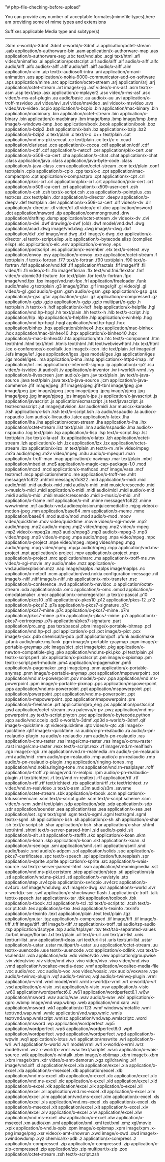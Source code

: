"# php-file-checking-before-upload" 

You can provide any number of acceptable formates(mimefile types),here am providing some of mime types and extensions

  Suffixes applicable   Media type and subtype(s)
  --------------------- -------------------------------------------------------
  .3dm                  x-world/x-3dmf
  .3dmf                 x-world/x-3dmf
  .a                    application/octet-stream
  .aab                  application/x-authorware-bin
  .aam                  application/x-authorware-map
  .aas                  application/x-authorware-seg
  .abc                  text/vnd.abc
  .acgi                 text/html
  .afl                  video/animaflex
  .ai                   application/postscript
  .aif                  audio/aiff
  .aif                  audio/x-aiff
  .aifc                 audio/aiff
  .aifc                 audio/x-aiff
  .aiff                 audio/aiff
  .aiff                 audio/x-aiff
  .aim                  application/x-aim
  .aip                  text/x-audiosoft-intra
  .ani                  application/x-navi-animation
  .aos                  application/x-nokia-9000-communicator-add-on-software
  .aps                  application/mime
  .arc                  application/octet-stream
  .arj                  application/arj
  .arj                  application/octet-stream
  .art                  image/x-jg
  .asf                  video/x-ms-asf
  .asm                  text/x-asm
  .asp                  text/asp
  .asx                  application/x-mplayer2
  .asx                  video/x-ms-asf
  .asx                  video/x-ms-asf-plugin
  .au                   audio/basic
  .au                   audio/x-au
  .avi                  application/x-troff-msvideo
  .avi                  video/avi
  .avi                  video/msvideo
  .avi                  video/x-msvideo
  .avs                  video/avs-video
  .bcpio                application/x-bcpio
  .bin                  application/mac-binary
  .bin                  application/macbinary
  .bin                  application/octet-stream
  .bin                  application/x-binary
  .bin                  application/x-macbinary
  .bm                   image/bmp
  .bmp                  image/bmp
  .bmp                  image/x-windows-bmp
  .boo                  application/book
  .book                 application/book
  .boz                  application/x-bzip2
  .bsh                  application/x-bsh
  .bz                   application/x-bzip
  .bz2                  application/x-bzip2
  .c                    text/plain
  .c                    text/x-c
  .c++                  text/plain
  .cat                  application/vnd.ms-pki.seccat
  .cc                   text/plain
  .cc                   text/x-c
  .ccad                 application/clariscad
  .cco                  application/x-cocoa
  .cdf                  application/cdf
  .cdf                  application/x-cdf
  .cdf                  application/x-netcdf
  .cer                  application/pkix-cert
  .cer                  application/x-x509-ca-cert
  .cha                  application/x-chat
  .chat                 application/x-chat
  .class                application/java
  .class                application/java-byte-code
  .class                application/x-java-class
  .com                  application/octet-stream
  .com                  text/plain
  .conf                 text/plain
  .cpio                 application/x-cpio
  .cpp                  text/x-c
  .cpt                  application/mac-compactpro
  .cpt                  application/x-compactpro
  .cpt                  application/x-cpt
  .crl                  application/pkcs-crl
  .crl                  application/pkix-crl
  .crt                  application/pkix-cert
  .crt                  application/x-x509-ca-cert
  .crt                  application/x-x509-user-cert
  .csh                  application/x-csh
  .csh                  text/x-script.csh
  .css                  application/x-pointplus
  .css                  text/css
  .cxx                  text/plain
  .dcr                  application/x-director
  .deepv                application/x-deepv
  .def                  text/plain
  .der                  application/x-x509-ca-cert
  .dif                  video/x-dv
  .dir                  application/x-director
  .dl                   video/dl
  .dl                   video/x-dl
  .doc                  application/msword
  .dot                  application/msword
  .dp                   application/commonground
  .drw                  application/drafting
  .dump                 application/octet-stream
  .dv                   video/x-dv
  .dvi                  application/x-dvi
  .dwf                  drawing/x-dwf (old)
  .dwf                  model/vnd.dwf
  .dwg                  application/acad
  .dwg                  image/vnd.dwg
  .dwg                  image/x-dwg
  .dxf                  application/dxf
  .dxf                  image/vnd.dwg
  .dxf                  image/x-dwg
  .dxr                  application/x-director
  .el                   text/x-script.elisp
  .elc                  application/x-bytecode.elisp (compiled elisp)
  .elc                  application/x-elc
  .env                  application/x-envoy
  .eps                  application/postscript
  .es                   application/x-esrehber
  .etx                  text/x-setext
  .evy                  application/envoy
  .evy                  application/x-envoy
  .exe                  application/octet-stream
  .f                    text/plain
  .f                    text/x-fortran
  .f77                  text/x-fortran
  .f90                  text/plain
  .f90                  text/x-fortran
  .fdf                  application/vnd.fdf
  .fif                  application/fractals
  .fif                  image/fif
  .fli                  video/fli
  .fli                  video/x-fli
  .flo                  image/florian
  .flx                  text/vnd.fmi.flexstor
  .fmf                  video/x-atomic3d-feature
  .for                  text/plain
  .for                  text/x-fortran
  .fpx                  image/vnd.fpx
  .fpx                  image/vnd.net-fpx
  .frl                  application/freeloader
  .funk                 audio/make
  .g                    text/plain
  .g3                   image/g3fax
  .gif                  image/gif
  .gl                   video/gl
  .gl                   video/x-gl
  .gsd                  audio/x-gsm
  .gsm                  audio/x-gsm
  .gsp                  application/x-gsp
  .gss                  application/x-gss
  .gtar                 application/x-gtar
  .gz                   application/x-compressed
  .gz                   application/x-gzip
  .gzip                 application/x-gzip
  .gzip                 multipart/x-gzip
  .h                    text/plain
  .h                    text/x-h
  .hdf                  application/x-hdf
  .help                 application/x-helpfile
  .hgl                  application/vnd.hp-hpgl
  .hh                   text/plain
  .hh                   text/x-h
  .hlb                  text/x-script
  .hlp                  application/hlp
  .hlp                  application/x-helpfile
  .hlp                  application/x-winhelp
  .hpg                  application/vnd.hp-hpgl
  .hpgl                 application/vnd.hp-hpgl
  .hqx                  application/binhex
  .hqx                  application/binhex4
  .hqx                  application/mac-binhex
  .hqx                  application/mac-binhex40
  .hqx                  application/x-binhex40
  .hqx                  application/x-mac-binhex40
  .hta                  application/hta
  .htc                  text/x-component
  .htm                  text/html
  .html                 text/html
  .htmls                text/html
  .htt                  text/webviewhtml
  .htx                  text/html
  .ice                  x-conference/x-cooltalk
  .ico                  image/x-icon
  .idc                  text/plain
  .ief                  image/ief
  .iefs                 image/ief
  .iges                 application/iges
  .iges                 model/iges
  .igs                  application/iges
  .igs                  model/iges
  .ima                  application/x-ima
  .imap                 application/x-httpd-imap
  .inf                  application/inf
  .ins                  application/x-internett-signup
  .ip                   application/x-ip2
  .isu                  video/x-isvideo
  .it                   audio/it
  .iv                   application/x-inventor
  .ivr                  i-world/i-vrml
  .ivy                  application/x-livescreen
  .jam                  audio/x-jam
  .jav                  text/plain
  .jav                  text/x-java-source
  .java                 text/plain
  .java                 text/x-java-source
  .jcm                  application/x-java-commerce
  .jfif                 image/jpeg
  .jfif                 image/pjpeg
  .jfif-tbnl            image/jpeg
  .jpe                  image/jpeg
  .jpe                  image/pjpeg
  .jpeg                 image/jpeg
  .jpeg                 image/pjpeg
  .jpg                  image/jpeg
  .jpg                  image/pjpeg
  .jps                  image/x-jps
  .js                   application/x-javascript
  .js                   application/javascript
  .js                   application/ecmascript
  .js                   text/javascript
  .js                   text/ecmascript
  .jut                  image/jutvision
  .kar                  audio/midi
  .kar                  music/x-karaoke
  .ksh                  application/x-ksh
  .ksh                  text/x-script.ksh
  .la                   audio/nspaudio
  .la                   audio/x-nspaudio
  .lam                  audio/x-liveaudio
  .latex                application/x-latex
  .lha                  application/lha
  .lha                  application/octet-stream
  .lha                  application/x-lha
  .lhx                  application/octet-stream
  .list                 text/plain
  .lma                  audio/nspaudio
  .lma                  audio/x-nspaudio
  .log                  text/plain
  .lsp                  application/x-lisp
  .lsp                  text/x-script.lisp
  .lst                  text/plain
  .lsx                  text/x-la-asf
  .ltx                  application/x-latex
  .lzh                  application/octet-stream
  .lzh                  application/x-lzh
  .lzx                  application/lzx
  .lzx                  application/octet-stream
  .lzx                  application/x-lzx
  .m                    text/plain
  .m                    text/x-m
  .m1v                  video/mpeg
  .m2a                  audio/mpeg
  .m2v                  video/mpeg
  .m3u                  audio/x-mpequrl
  .man                  application/x-troff-man
  .map                  application/x-navimap
  .mar                  text/plain
  .mbd                  application/mbedlet
  .mc\$                 application/x-magic-cap-package-1.0
  .mcd                  application/mcad
  .mcd                  application/x-mathcad
  .mcf                  image/vasa
  .mcf                  text/mcf
  .mcp                  application/netmc
  .me                   application/x-troff-me
  .mht                  message/rfc822
  .mhtml                message/rfc822
  .mid                  application/x-midi
  .mid                  audio/midi
  .mid                  audio/x-mid
  .mid                  audio/x-midi
  .mid                  music/crescendo
  .mid                  x-music/x-midi
  .midi                 application/x-midi
  .midi                 audio/midi
  .midi                 audio/x-mid
  .midi                 audio/x-midi
  .midi                 music/crescendo
  .midi                 x-music/x-midi
  .mif                  application/x-frame
  .mif                  application/x-mif
  .mime                 message/rfc822
  .mime                 www/mime
  .mjf                  audio/x-vnd.audioexplosion.mjuicemediafile
  .mjpg                 video/x-motion-jpeg
  .mm                   application/base64
  .mm                   application/x-meme
  .mme                  application/base64
  .mod                  audio/mod
  .mod                  audio/x-mod
  .moov                 video/quicktime
  .mov                  video/quicktime
  .movie                video/x-sgi-movie
  .mp2                  audio/mpeg
  .mp2                  audio/x-mpeg
  .mp2                  video/mpeg
  .mp2                  video/x-mpeg
  .mp2                  video/x-mpeq2a
  .mp3                  audio/mpeg3
  .mp3                  audio/x-mpeg-3
  .mp3                  video/mpeg
  .mp3                  video/x-mpeg
  .mpa                  audio/mpeg
  .mpa                  video/mpeg
  .mpc                  application/x-project
  .mpe                  video/mpeg
  .mpeg                 video/mpeg
  .mpg                  audio/mpeg
  .mpg                  video/mpeg
  .mpga                 audio/mpeg
  .mpp                  application/vnd.ms-project
  .mpt                  application/x-project
  .mpv                  application/x-project
  .mpx                  application/x-project
  .mrc                  application/marc
  .ms                   application/x-troff-ms
  .mv                   video/x-sgi-movie
  .my                   audio/make
  .mzz                  application/x-vnd.audioexplosion.mzz
  .nap                  image/naplps
  .naplps               image/naplps
  .nc                   application/x-netcdf
  .ncm                  application/vnd.nokia.configuration-message
  .nif                  image/x-niff
  .niff                 image/x-niff
  .nix                  application/x-mix-transfer
  .nsc                  application/x-conference
  .nvd                  application/x-navidoc
  .o                    application/octet-stream
  .oda                  application/oda
  .omc                  application/x-omc
  .omcd                 application/x-omcdatamaker
  .omcr                 application/x-omcregerator
  .p                    text/x-pascal
  .p10                  application/pkcs10
  .p10                  application/x-pkcs10
  .p12                  application/pkcs-12
  .p12                  application/x-pkcs12
  .p7a                  application/x-pkcs7-signature
  .p7c                  application/pkcs7-mime
  .p7c                  application/x-pkcs7-mime
  .p7m                  application/pkcs7-mime
  .p7m                  application/x-pkcs7-mime
  .p7r                  application/x-pkcs7-certreqresp
  .p7s                  application/pkcs7-signature
  .part                 application/pro\_eng
  .pas                  text/pascal
  .pbm                  image/x-portable-bitmap
  .pcl                  application/vnd.hp-pcl
  .pcl                  application/x-pcl
  .pct                  image/x-pict
  .pcx                  image/x-pcx
  .pdb                  chemical/x-pdb
  .pdf                  application/pdf
  .pfunk                audio/make
  .pfunk                audio/make.my.funk
  .pgm                  image/x-portable-graymap
  .pgm                  image/x-portable-greymap
  .pic                  image/pict
  .pict                 image/pict
  .pkg                  application/x-newton-compatible-pkg
  .pko                  application/vnd.ms-pki.pko
  .pl                   text/plain
  .pl                   text/x-script.perl
  .plx                  application/x-pixclscript
  .pm                   image/x-xpixmap
  .pm                   text/x-script.perl-module
  .pm4                  application/x-pagemaker
  .pm5                  application/x-pagemaker
  .png                  image/png
  .pnm                  application/x-portable-anymap
  .pnm                  image/x-portable-anymap
  .pot                  application/mspowerpoint
  .pot                  application/vnd.ms-powerpoint
  .pov                  model/x-pov
  .ppa                  application/vnd.ms-powerpoint
  .ppm                  image/x-portable-pixmap
  .pps                  application/mspowerpoint
  .pps                  application/vnd.ms-powerpoint
  .ppt                  application/mspowerpoint
  .ppt                  application/powerpoint
  .ppt                  application/vnd.ms-powerpoint
  .ppt                  application/x-mspowerpoint
  .ppz                  application/mspowerpoint
  .pre                  application/x-freelance
  .prt                  application/pro\_eng
  .ps                   application/postscript
  .psd                  application/octet-stream
  .pvu                  paleovu/x-pv
  .pwz                  application/vnd.ms-powerpoint
  .py                   text/x-script.phyton
  .pyc                  application/x-bytecode.python
  .qcp                  audio/vnd.qcelp
  .qd3                  x-world/x-3dmf
  .qd3d                 x-world/x-3dmf
  .qif                  image/x-quicktime
  .qt                   video/quicktime
  .qtc                  video/x-qtc
  .qti                  image/x-quicktime
  .qtif                 image/x-quicktime
  .ra                   audio/x-pn-realaudio
  .ra                   audio/x-pn-realaudio-plugin
  .ra                   audio/x-realaudio
  .ram                  audio/x-pn-realaudio
  .ras                  application/x-cmu-raster
  .ras                  image/cmu-raster
  .ras                  image/x-cmu-raster
  .rast                 image/cmu-raster
  .rexx                 text/x-script.rexx
  .rf                   image/vnd.rn-realflash
  .rgb                  image/x-rgb
  .rm                   application/vnd.rn-realmedia
  .rm                   audio/x-pn-realaudio
  .rmi                  audio/mid
  .rmm                  audio/x-pn-realaudio
  .rmp                  audio/x-pn-realaudio
  .rmp                  audio/x-pn-realaudio-plugin
  .rng                  application/ringing-tones
  .rng                  application/vnd.nokia.ringing-tone
  .rnx                  application/vnd.rn-realplayer
  .roff                 application/x-troff
  .rp                   image/vnd.rn-realpix
  .rpm                  audio/x-pn-realaudio-plugin
  .rt                   text/richtext
  .rt                   text/vnd.rn-realtext
  .rtf                  application/rtf
  .rtf                  application/x-rtf
  .rtf                  text/richtext
  .rtx                  application/rtf
  .rtx                  text/richtext
  .rv                   video/vnd.rn-realvideo
  .s                    text/x-asm
  .s3m                  audio/s3m
  .saveme               application/octet-stream
  .sbk                  application/x-tbook
  .scm                  application/x-lotusscreencam
  .scm                  text/x-script.guile
  .scm                  text/x-script.scheme
  .scm                  video/x-scm
  .sdml                 text/plain
  .sdp                  application/sdp
  .sdp                  application/x-sdp
  .sdr                  application/sounder
  .sea                  application/sea
  .sea                  application/x-sea
  .set                  application/set
  .sgm                  text/sgml
  .sgm                  text/x-sgml
  .sgml                 text/sgml
  .sgml                 text/x-sgml
  .sh                   application/x-bsh
  .sh                   application/x-sh
  .sh                   application/x-shar
  .sh                   text/x-script.sh
  .shar                 application/x-bsh
  .shar                 application/x-shar
  .shtml                text/html
  .shtml                text/x-server-parsed-html
  .sid                  audio/x-psid
  .sit                  application/x-sit
  .sit                  application/x-stuffit
  .skd                  application/x-koan
  .skm                  application/x-koan
  .skp                  application/x-koan
  .skt                  application/x-koan
  .sl                   application/x-seelogo
  .smi                  application/smil
  .smil                 application/smil
  .snd                  audio/basic
  .snd                  audio/x-adpcm
  .sol                  application/solids
  .spc                  application/x-pkcs7-certificates
  .spc                  text/x-speech
  .spl                  application/futuresplash
  .spr                  application/x-sprite
  .sprite               application/x-sprite
  .src                  application/x-wais-source
  .ssi                  text/x-server-parsed-html
  .ssm                  application/streamingmedia
  .sst                  application/vnd.ms-pki.certstore
  .step                 application/step
  .stl                  application/sla
  .stl                  application/vnd.ms-pki.stl
  .stl                  application/x-navistyle
  .stp                  application/step
  .sv4cpio              application/x-sv4cpio
  .sv4crc               application/x-sv4crc
  .svf                  image/vnd.dwg
  .svf                  image/x-dwg
  .svr                  application/x-world
  .svr                  x-world/x-svr
  .swf                  application/x-shockwave-flash
  .t                    application/x-troff
  .talk                 text/x-speech
  .tar                  application/x-tar
  .tbk                  application/toolbook
  .tbk                  application/x-tbook
  .tcl                  application/x-tcl
  .tcl                  text/x-script.tcl
  .tcsh                 text/x-script.tcsh
  .tex                  application/x-tex
  .texi                 application/x-texinfo
  .texinfo              application/x-texinfo
  .text                 application/plain
  .text                 text/plain
  .tgz                  application/gnutar
  .tgz                  application/x-compressed
  .tif                  image/tiff
  .tif                  image/x-tiff
  .tiff                 image/tiff
  .tiff                 image/x-tiff
  .tr                   application/x-troff
  .tsi                  audio/tsp-audio
  .tsp                  application/dsptype
  .tsp                  audio/tsplayer
  .tsv                  text/tab-separated-values
  .turbot               image/florian
  .txt                  text/plain
  .uil                  text/x-uil
  .uni                  text/uri-list
  .unis                 text/uri-list
  .unv                  application/i-deas
  .uri                  text/uri-list
  .uris                 text/uri-list
  .ustar                application/x-ustar
  .ustar                multipart/x-ustar
  .uu                   application/octet-stream
  .uu                   text/x-uuencode
  .uue                  text/x-uuencode
  .vcd                  application/x-cdlink
  .vcs                  text/x-vcalendar
  .vda                  application/vda
  .vdo                  video/vdo
  .vew                  application/groupwise
  .viv                  video/vivo
  .viv                  video/vnd.vivo
  .vivo                 video/vivo
  .vivo                 video/vnd.vivo
  .vmd                  application/vocaltec-media-desc
  .vmf                  application/vocaltec-media-file
  .voc                  audio/voc
  .voc                  audio/x-voc
  .vos                  video/vosaic
  .vox                  audio/voxware
  .vqe                  audio/x-twinvq-plugin
  .vqf                  audio/x-twinvq
  .vql                  audio/x-twinvq-plugin
  .vrml                 application/x-vrml
  .vrml                 model/vrml
  .vrml                 x-world/x-vrml
  .vrt                  x-world/x-vrt
  .vsd                  application/x-visio
  .vst                  application/x-visio
  .vsw                  application/x-visio
  .w60                  application/wordperfect6.0
  .w61                  application/wordperfect6.1
  .w6w                  application/msword
  .wav                  audio/wav
  .wav                  audio/x-wav
  .wb1                  application/x-qpro
  .wbmp                 image/vnd.wap.wbmp
  .web                  application/vnd.xara
  .wiz                  application/msword
  .wk1                  application/x-123
  .wmf                  windows/metafile
  .wml                  text/vnd.wap.wml
  .wmlc                 application/vnd.wap.wmlc
  .wmls                 text/vnd.wap.wmlscript
  .wmlsc                application/vnd.wap.wmlscriptc
  .word                 application/msword
  .wp                   application/wordperfect
  .wp5                  application/wordperfect
  .wp5                  application/wordperfect6.0
  .wp6                  application/wordperfect
  .wpd                  application/wordperfect
  .wpd                  application/x-wpwin
  .wq1                  application/x-lotus
  .wri                  application/mswrite
  .wri                  application/x-wri
  .wrl                  application/x-world
  .wrl                  model/vrml
  .wrl                  x-world/x-vrml
  .wrz                  model/vrml
  .wrz                  x-world/x-vrml
  .wsc                  text/scriplet
  .wsrc                 application/x-wais-source
  .wtk                  application/x-wintalk
  .xbm                  image/x-xbitmap
  .xbm                  image/x-xbm
  .xbm                  image/xbm
  .xdr                  video/x-amt-demorun
  .xgz                  xgl/drawing
  .xif                  image/vnd.xiff
  .xl                   application/excel
  .xla                  application/excel
  .xla                  application/x-excel
  .xla                  application/x-msexcel
  .xlb                  application/excel
  .xlb                  application/vnd.ms-excel
  .xlb                  application/x-excel
  .xlc                  application/excel
  .xlc                  application/vnd.ms-excel
  .xlc                  application/x-excel
  .xld                  application/excel
  .xld                  application/x-excel
  .xlk                  application/excel
  .xlk                  application/x-excel
  .xll                  application/excel
  .xll                  application/vnd.ms-excel
  .xll                  application/x-excel
  .xlm                  application/excel
  .xlm                  application/vnd.ms-excel
  .xlm                  application/x-excel
  .xls                  application/excel
  .xls                  application/vnd.ms-excel
  .xls                  application/x-excel
  .xls                  application/x-msexcel
  .xlt                  application/excel
  .xlt                  application/x-excel
  .xlv                  application/excel
  .xlv                  application/x-excel
  .xlw                  application/excel
  .xlw                  application/vnd.ms-excel
  .xlw                  application/x-excel
  .xlw                  application/x-msexcel
  .xm                   audio/xm
  .xml                  application/xml
  .xml                  text/xml
  .xmz                  xgl/movie
  .xpix                 application/x-vnd.ls-xpix
  .xpm                  image/x-xpixmap
  .xpm                  image/xpm
  .x-png                image/png
  .xsr                  video/x-amt-showrun
  .xwd                  image/x-xwd
  .xwd                  image/x-xwindowdump
  .xyz                  chemical/x-pdb
  .z                    application/x-compress
  .z                    application/x-compressed
  .zip                  application/x-compressed
  .zip                  application/x-zip-compressed
  .zip                  application/zip
  .zip                  multipart/x-zip
  .zoo                  application/octet-stream
  .zsh                  text/x-script.zsh


